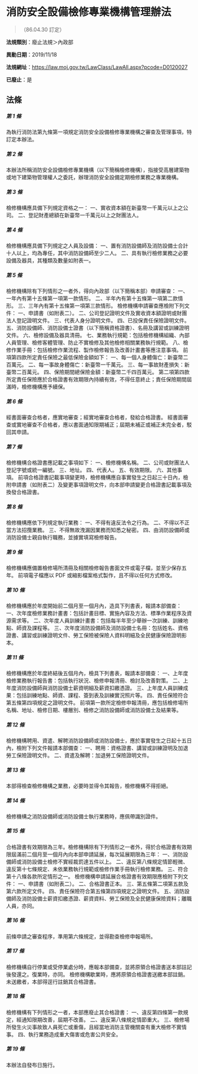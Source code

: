 # 消防安全設備檢修專業機構管理辦法
> （86.04.30 訂定）

**法規類別**：廢止法規＞內政部

**異動日期**：2019/11/18  

**法規網址**：https://law.moj.gov.tw/LawClass/LawAll.aspx?pcode=D0120027

**已廢止**：是



## 法條
##### 第 1 條
為執行消防法第九條第一項規定消防安全設備檢修專業機構之審查及管理事項，特訂定本辦法。

##### 第 2 條
本辦法所稱消防安全設備檢修專業機構（以下簡稱檢修機構），指接受高層建築物或地下建築物管理權人之委託，辦理消防安全設備定期檢修業務之專業機構。

##### 第 3 條
檢修機構應具備下列規定資格之一：
一、實收資本額在新臺幣一千萬元以上之公司。
二、登記財產總額在新臺幣一千萬元以上之財團法人。

##### 第 4 條
檢修機構應具備下列規定之人員及設備：
一、置有消防設備師及消防設備士合計十人以上，均為專任，其中消防設備師至少二人。
二、具有執行檢修業務之必要設備及器具，其種類及數量如附表一。

##### 第 5 條
檢修機構除有下列情形之一者外，得向內政部（以下簡稱本部）申請審查：
一、一年內有第十五條第一項第一款情形。
二、半年內有第十五條第一項第二款情形。
三、三年內有第十五條第一項第三款情形。
檢修機構申請審查應檢附下列文件：
一、申請書（如附表二）。
二、公司登記證明文件及實收資本額證明或財團法人登記證明文件。
三、代表人身分證明文件。
四、已投保責任保險證明文件。
五、消防設備師、消防設備士證書（以下簡稱資格證書）、名冊及講習或訓練證明文件。
六、檢修設備及器具清冊。
七、業務執行規範：包括檢修機構組織、內部人員管理、檢修客體管理、防止不實檢修及其他檢修相關業務執行規範。
八、檢修作業手冊：包括檢修作業流程、製作檢修報告及改善計畫書等應注意事項。
前項第四款所定責任保險之最低保險金額如下：
一、每一個人身體傷亡：新臺幣二百萬元。
二、每一事故身體傷亡：新臺幣一千萬元。
三、每一事故財產損失：新臺幣二百萬元。
四、保險期間總保險金額：新臺幣二千四百萬元。
第二項第四款所定責任保險應於合格證書有效期限內持續有效，不得任意終止；責任保險期間屆滿時，檢修機構應予續保。

##### 第 6 條
經書面審查合格者，應實地審查；經實地審查合格者，發給合格證書。
經書面審查或實地審查不合格者，應以書面通知限期補正；屆期未補正或補正未完全者，駁回其申請。

##### 第 7 條
檢修機構合格證書應記載之事項如下：
一、檢修機構名稱。
二、公司或財團法人登記字號或統一編號。
三、地址。
四、代表人。
五、有效期限。
六、其他事項。
前項合格證書記載事項變更時，檢修機構應自事實發生之日起三十日內，檢附申請書（如附表二）及變更事項證明文件，向本部申請變更合格證書記載事項及換發合格證書。

##### 第 8 條
檢修機構應依下列規定執行業務：
一、不得有違反法令之行為。
二、不得以不正當方法招攬業務。
三、不得無故洩漏因業務而知悉之秘密。
四、由消防設備師或消防設備士親自執行職務，並據實填寫檢修報告。

##### 第 9 條
檢修機構應備置檢修場所清冊及相關檢修報告書面文件或電子檔，並至少保存五年。
前項電子檔應以 PDF  或縮影檔案格式製作，且不得以任何方式修改。

##### 第 10 條
檢修機構應於年度開始前二個月至一個月內，造具下列書表，報請本部備查：
一、次年度檢修業務計畫書：包括計畫目標、實施內容及方法、標準作業程序及資源需求等。
二、次年度人員訓練計畫書：包括每半年至少舉辦一次訓練、訓練地點、師資及課程等。
三、次年度消防設備師及消防設備士名冊：包括姓名、資格證書、講習或訓練證明文件、勞工保險被保險人資料明細及全民健康保險證明影本。

##### 第 11 條
檢修機構應於年度終結後五個月內，檢具下列書表，報請本部備查：
一、上年度檢修業務執行報告書：包括執行狀況、檢修申報清冊、檢討及改善對策。
二、上年度消防設備師與消防設備士薪資明細及薪資扣繳憑證。
三、上年度人員訓練成果：包括訓練地點、師資、課程、簽到表及訓練實況照片等。
四、責任保險符合第五條第四項規定之證明文件。
前項第一款所定檢修申報清冊，應包括檢修場所名稱、地址、檢修日期、樓層別、檢修之消防設備師或消防設備士及結果等。

##### 第 12 條
檢修機構聘用、資遣、解聘消防設備師或消防設備士，應於事實發生之日起十五日內，檢附下列文件報請本部備查：
一、聘用：資格證書、講習或訓練證明及加退勞工保險證明文件。
二、資遣及解聘：加退勞工保險證明文件。

##### 第 13 條
本部得檢查檢修機構之業務，必要時並得令其報告，檢修機構不得拒絕。

##### 第 14 條
檢修機構之消防設備師或消防設備士執行業務時，應佩帶識別證件。

##### 第 15 條
合格證書有效期限為三年。檢修機構除有下列情形之一者外，得於合格證書有效期限屆滿前二個月至一個月內向本部申請延展，每次延展期限為三年：
一、消防設備師或消防設備士檢修不實經裁罰達五件以上。
二、違反第八條規定情節輕微、違反第十七條規定、未依業務執行規範或檢修作業手冊執行檢修業務。
三、符合第十八條各款所定情形之一。
檢修機構申請延展合格證書有效期限應檢附下列文件：
一、申請書（如附表二）。
二、合格證書正本。
三、第五條第二項第五款及第六款所定文件。
四、責任保險符合第五條第四項規定之證明文件。
五、消防設備師及消防設備士薪資扣繳憑證、薪資資料、勞工保險及全民健康保險資料；離職人員，亦同。

##### 第 16 條
前條申請之審查程序，準用第六條規定，並得勘查檢修申報場所。

##### 第 17 條
檢修機構自行停業或受停業處分時，應報本部備查，並將原領合格證書送本部註記後發還之。復業時，亦同。
檢修機構歇業時，應將原領合格證書送繳本部註銷。未送繳者，本部得逕行註銷其合格證書。

##### 第 18 條
檢修機構有下列情形之一者，本部應廢止其合格證書：
一、違反第四條第一款規定，經通知限期改善，屆期不改善。
二、違反第八條規定情節重大。
三、檢修場所發生火災事故致人員死亡或重傷，且經當地消防主管機關查有重大檢修不實情事。
四、執行業務造成重大傷害或危害公共安全。

##### 第 19 條
本辦法自發布日施行。


